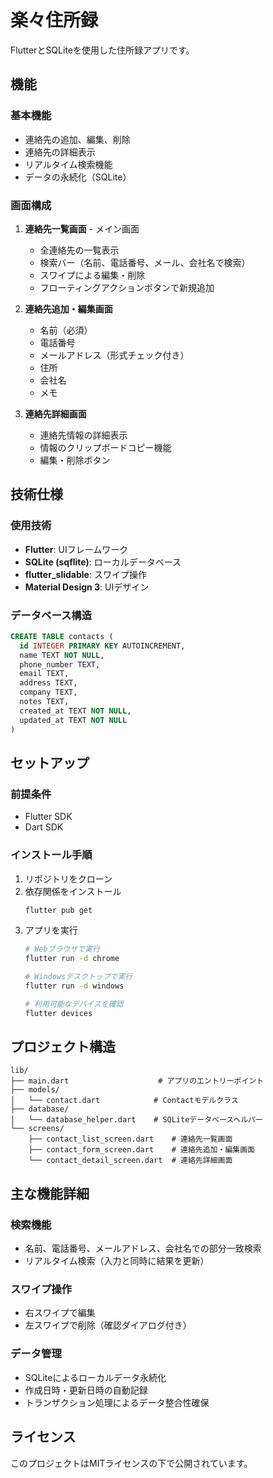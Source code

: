 # 楽々住所録

FlutterとSQLiteを使用した住所録アプリです。

## 機能

### 基本機能
- 連絡先の追加、編集、削除
- 連絡先の詳細表示
- リアルタイム検索機能
- データの永続化（SQLite）

### 画面構成
1. **連絡先一覧画面** - メイン画面
   - 全連絡先の一覧表示
   - 検索バー（名前、電話番号、メール、会社名で検索）
   - スワイプによる編集・削除
   - フローティングアクションボタンで新規追加

2. **連絡先追加・編集画面**
   - 名前（必須）
   - 電話番号
   - メールアドレス（形式チェック付き）
   - 住所
   - 会社名
   - メモ

3. **連絡先詳細画面**
   - 連絡先情報の詳細表示
   - 情報のクリップボードコピー機能
   - 編集・削除ボタン

## 技術仕様

### 使用技術
- **Flutter**: UIフレームワーク
- **SQLite (sqflite)**: ローカルデータベース
- **flutter_slidable**: スワイプ操作
- **Material Design 3**: UIデザイン

### データベース構造
```sql
CREATE TABLE contacts (
  id INTEGER PRIMARY KEY AUTOINCREMENT,
  name TEXT NOT NULL,
  phone_number TEXT,
  email TEXT,
  address TEXT,
  company TEXT,
  notes TEXT,
  created_at TEXT NOT NULL,
  updated_at TEXT NOT NULL
)
```

## セットアップ

### 前提条件
- Flutter SDK
- Dart SDK

### インストール手順
1. リポジトリをクローン
2. 依存関係をインストール
   ```bash
   flutter pub get
   ```
3. アプリを実行
   ```bash
   # Webブラウザで実行
   flutter run -d chrome
   
   # Windowsデスクトップで実行
   flutter run -d windows
   
   # 利用可能なデバイスを確認
   flutter devices
   ```

## プロジェクト構造

```
lib/
├── main.dart                    # アプリのエントリーポイント
├── models/
│   └── contact.dart            # Contactモデルクラス
├── database/
│   └── database_helper.dart    # SQLiteデータベースヘルパー
└── screens/
    ├── contact_list_screen.dart    # 連絡先一覧画面
    ├── contact_form_screen.dart    # 連絡先追加・編集画面
    └── contact_detail_screen.dart  # 連絡先詳細画面
```

## 主な機能詳細

### 検索機能
- 名前、電話番号、メールアドレス、会社名での部分一致検索
- リアルタイム検索（入力と同時に結果を更新）

### スワイプ操作
- 右スワイプで編集
- 左スワイプで削除（確認ダイアログ付き）

### データ管理
- SQLiteによるローカルデータ永続化
- 作成日時・更新日時の自動記録
- トランザクション処理によるデータ整合性確保

## ライセンス

このプロジェクトはMITライセンスの下で公開されています。
